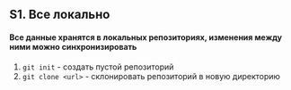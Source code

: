 ## S1. Все локально
#### Все данные хранятся в локальных репозиториях, изменения между ними можно синхронизировать
1. `git init` - создать пустой репозиторий
2. `git clone <url>` - склонировать репозиторий в новую директорию